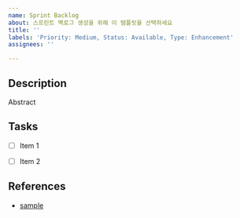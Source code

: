 ```yaml
---
name: Sprint Backlog
about: 스프린트 백로그 생성을 위해 이 템플릿을 선택하세요
title: ''
labels: 'Priority: Medium, Status: Available, Type: Enhancement'
assignees: ''

---
```


## Description

Abstract

## Tasks

- [ ] Item 1
- [ ] Item 2


## References

- [sample](https://www.google.com/)
